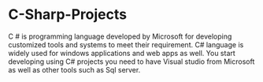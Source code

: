 # C-Sharp-Projects
C # is programming language developed by Microsoft for developing customized tools and systems to meet their requirement. C# language is widely used for windows applications and web apps as well. You start developing using C# projects you need to have Visual studio from Microsoft as well as other tools such as Sql server.
